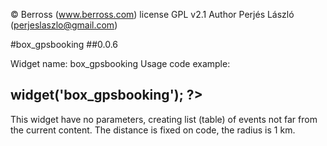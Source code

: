 © Berross (www.berross.com)
license GPL v2.1
Author Perjés László (perjeslaszlo@gmail.com)

#box_gpsbooking
##0.0.6

Widget name: box_gpsbooking
Usage code example:

## <?PHP $this->widget('box_gpsbooking'); ?>

This widget have no parameters, creating list (table) of events not far from the current content.
The distance is fixed on code, the radius is 1 km.